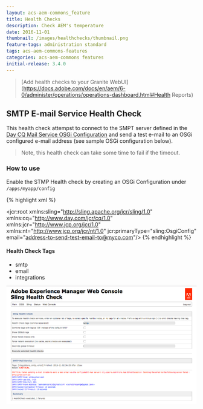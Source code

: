 ```yaml
---
layout: acs-aem-commons_feature
title: Health Checks
description: Check AEM's temperature
date: 2016-11-01
thumbnail: /images/healthchecks/thumbnail.png
feature-tags: administration standard
tags: acs-aem-commons-features
categories: acs-aem-commons features
initial-release: 3.4.0
---
```


> [Add health checks to your Granite WebUI](https://docs.adobe.com/docs/en/aem/6-0/administer/operations/operations-dashboard.html#Health Reports)


## SMTP E-mail Service Health Check

This health check attempst to connect to the SMPT server defined in the [Day CQ Mail Service OSGi Configuration](http://localhost:4502/system/console/configMgr/com.day.cq.mailer.DefaultMailService) and send a test e-mail to an OSGi configured e-mail address (see sample OSGi configuration below).

> Note, this health check can take some time to fail if the timeout. 

### How to use

Enable the STMP Health check by creating an OSGi Configuration under `/apps/myapp/config`

{% highlight xml %}
<?xml version="1.0" encoding="UTF-8"?>
<jcr:root xmlns:sling="http://sling.apache.org/jcr/sling/1.0" xmlns:cq="http://www.day.com/jcr/cq/1.0" xmlns:jcr="http://www.jcp.org/jcr/1.0" xmlns:nt="http://www.jcp.org/jcr/nt/1.0"
    jcr:primaryType="sling:OsgiConfig"
    email="address-to-send-test-email-to@myco.com"/>
{% endhighlight %}

#### Health Check Tags

* smtp
* email
* integrations

![SMTP E-mail Service Health Check](/acs-aem-commons/images/healthchecks/smtp-healthcheck.png)

